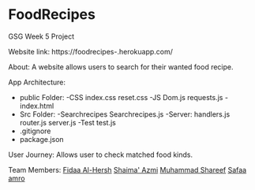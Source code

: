 # FoodRecipes
GSG Week 5 Project


Website link: https://foodrecipes-.herokuapp.com/

About:
A website allows users to search for their wanted food recipe.

App Architecture:
* public Folder:
-CSS
  index.css
  reset.css
-JS
  Dom.js
  requests.js
-index.html
* Src Folder:
-Searchrecipes
   Searchrecipes.js
-Server:
   handlers.js
   router.js
   server.js
-Test
   test.js
* .gitignore
* package.json

User Journey:
Allows user to check matched food kinds.

Team Members:
[Fidaa Al-Hersh](https://github.com/orgs/FACK1/people/fdo2)
[Shaima' Azmi](https://github.com/orgs/FACK1/people/shaima96)
[Muhammad Shareef](https://github.com/orgs/FACK1/people/mhmdtshref)
[Safaa amro](https://github.com/orgs/FACK1/people/safaaamro)
